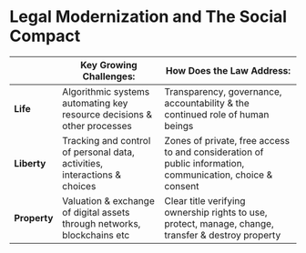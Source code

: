 # Legal Modernization and The Social Compact

|   | **Key Growing Challenges**:                                                   | **How Does the Law Address**:                                                                                 |
|-----------------|---------------------------------------------------------------------------|-----------------------------------------------------------------------------------------------------------|
| **Life**            | Algorithmic systems automating key resource decisions & other processes   | Transparency, governance, accountability & the continued role of human beings                             |
| **Liberty**         | Tracking and control of personal data, activities, interactions & choices | Zones of private, free access to and consideration of public information, communication, choice & consent |
| **Property**        | Valuation & exchange of digital assets through networks, blockchains etc  | Clear title verifying ownership rights to use, protect, manage, change, transfer & destroy property   |

